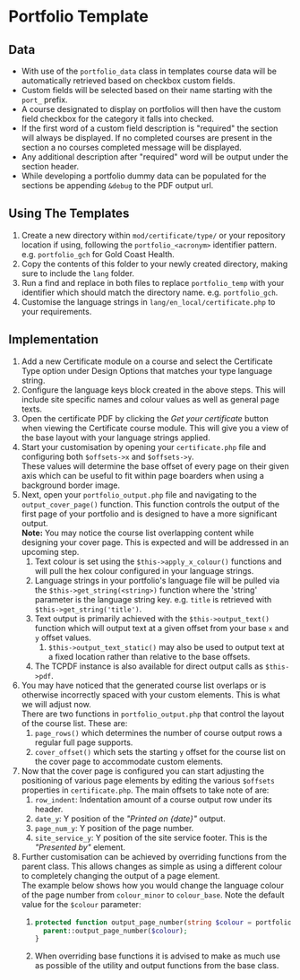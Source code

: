 # Portfolio Template

## Data
* With use of the `portfolio_data` class in templates course data will be automatically retrieved based on checkbox custom fields.
* Custom fields will be selected based on their name starting with the `port_` prefix.
* A course designated to display on portfolios will then have the custom field checkbox for the category it falls into checked.
* If the first word of a custom field description is "required" the section will always be displayed. If no completed courses are present in the section a no courses completed message will be displayed.
* Any additional description after "required" word will be output under the section header.
* While developing a portfolio dummy data can be populated for the sections be appending `&debug` to the PDF output url.

## Using The Templates
1. Create a new directory within `mod/certificate/type/` or your repository location if using, following the `portfolio_<acronym>` identifier pattern. e.g. `portfolio_gch` for Gold Coast Health.
2. Copy the contents of this folder to your newly created directory, making sure to include the `lang` folder.
3. Run a find and replace in both files to replace `portfolio_temp` with your identifier which should match the directory name. e.g. `portfolio_gch`.
4. Customise the language strings in `lang/en_local/certificate.php` to your requirements.

## Implementation
1. Add a new Certificate module on a course and select the Certificate Type option under Design Options that matches your type language string.
2. Configure the language keys block created in the above steps. This will include site specific names and colour values as well as general page texts.
3. Open the certificate PDF by clicking the _Get your certificate_ button when viewing the Certificate course module. This will give you a view of the base layout with your language strings applied.
4. Start your customisation by opening your `certificate.php` file and configuring both `$offsets->x` and `$offsets->y`.<br> These values will determine the base offset of every page on their given axis which can be useful to fit within page boarders when using a background border image.
5. Next, open your `portfolio_output.php` file and navigating to the `output_cover_page()` function. This function controls the output of the first page of your portfolio and is designed to have a more significant output.<br> **Note:** You may notice the course list overlapping content while designing your cover page. This is expected and will be addressed in an upcoming step.
   1. Text colour is set using the `$this->apply_x_colour()` functions and will pull the hex colour configured in your language strings.
   2. Language strings in your portfolio's language file will be pulled via the `$this->get_string(<string>)` function where the 'string' parameter is the language string key. e.g. `title` is retrieved with `$this->get_string('title')`.
   3. Text output is primarily achieved with the `$this->output_text()` function which will output text at a given offset from your base `x` and `y` offset values.
      1. `$this->output_text_static()` may also be used to output text at a fixed location rather than relative to the base offsets.
   4. The TCPDF instance is also available for direct output calls as `$this->pdf`.
6. You may have noticed that the generated course list overlaps or is otherwise incorrectly spaced with your custom elements. This is what we will adjust now.<br> There are two functions in `portfolio_output.php` that control the layout of the course list. These are:
   1. `page_rows()` which determines the number of course output rows a regular full page supports.
   2. `cover_offset()` which sets the starting `y` offset for the course list on the cover page to accommodate custom elements.
7. Now that the cover page is configured you can start adjusting the positioning of various page elements by editing the various `$offsets` properties in `certificate.php`. The main offsets to take note of are:
   1. `row_indent`: Indentation amount of a course output row under its header.
   2. `date_y`: Y position of the _"Printed on {date}"_ output.
   3. `page_num_y`: Y position of the page number.
   4. `site_service_y`: Y position of the site service footer. This is the _"Presented by"_ element.
8. Further customisation can be achieved by overriding functions from the parent class. This allows changes as simple as using a different colour to completely changing the output of a page element.<br> The example below shows how you would change the language colour of the page number from `colour_minor` to `colour_base`. Note the default value for the `$colour` parameter:<br>
   1. ```php
      protected function output_page_number(string $colour = portfolio_colour::BASE): void {
        parent::output_page_number($colour);
      }
      ```
   2. When overriding base functions it is advised to make as much use as possible of the utility and output functions from the base class.